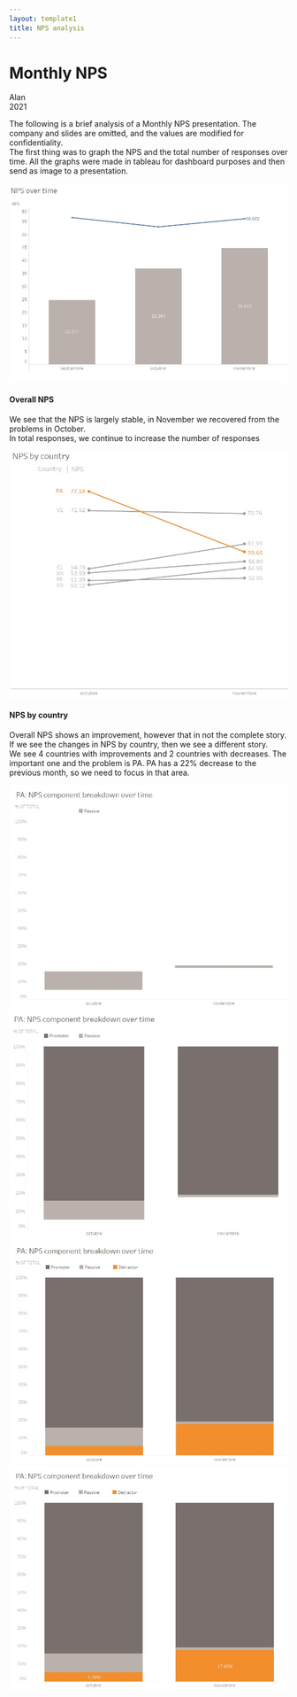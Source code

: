 ```yaml
---
layout: template1
title: NPS analysis
---
```


Monthly NPS
================
Alan<br />
2021<br />

<p>The following is a brief analysis of a Monthly NPS presentation. The company and slides are omitted, and the values are modified for confidentiality.<br />
The first thing was to graph the NPS and the total number of responses over time. All the graphs were made in tableau for dashboard purposes and then send as image to a presentation.</p>

<div class="bigcenterimgcontainer">
<img src="img/npstime.jpg" alt style>
</div>

<h4>Overall NPS</h4>
<p>We see that the NPS is largely stable, in November we recovered from the problems in October.<br />
In total responses, we continue to increase the number of responses</p>

<div class="bigcenterimgcontainer">
<img src="img/npsbycountry.jpg" alt style>
</div>

<h4>NPS by country</h4>
<p>Overall NPS shows an improvement, however that in not the complete story. If we see the changes in NPS by country, then we see a different story.<br />
We see 4 countries with improvements and 2 countries with decreases. The important one and the problem is PA. PA has a 22% decrease to the previous month, so we need to focus in that area.</p>

<div class="bigcenterimgcontainer">
<img src="img/panpspass.jpg" alt style>
</div>

<div class="bigcenterimgcontainer">
<img src="img/panpsprom.jpg" alt style>
</div>

<div class="bigcenterimgcontainer">
<img src="img/panspdes1.jpg" alt style>
</div>


<div class="bigcenterimgcontainer">
<img src="img/panspdes2.jpg" alt style>
</div>



